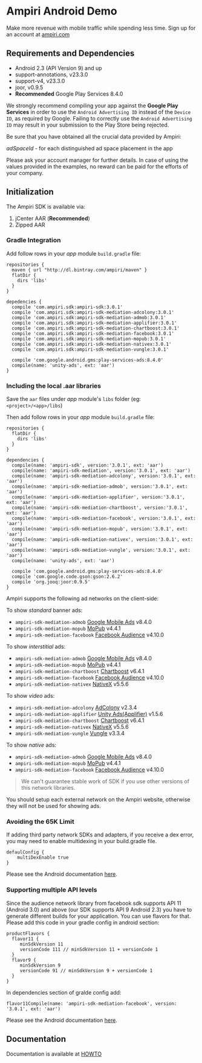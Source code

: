 # Ampiri Android Demo

Make more revenue with mobile traffic while spending less time.
Sign up for an account at [ampiri.com](https://ampiri.com)

## Requirements and Dependencies ##

* Android 2.3 (API Version 9) and up
* support-annotations, v23.3.0
* support-v4, v23.3.0
* joor, v0.9.5
* **Recommended** Google Play Services 8.4.0

We strongly recommend compiling your app against the **Google Play Services** in order to use the `Android Advertising ID` instead of the `Device ID`,
as required by Google. Failing to correctly use the `Android Advertising ID` may result in your submission to the Play Store being rejected.

Be sure that you have obtained all the crucial data provided by Ampiri:

*adSpaceId* - for each distinguished ad space placement in the app

Please ask your account manager for further details. In case of using the values provided in the examples, no reward can be paid for the efforts of your company.

## Initialization ##

The Ampiri SDK is available via:

1. jCenter AAR (**Recommended**)
2. Zipped AAR

### Gradle Integration ###

Add follow rows in your _app_ module `build.gradle` file:

```
repositories {
  maven { url "http://dl.bintray.com/ampiri/maven" }
  flatDir {
    dirs 'libs'
  }
}

depedencies {
  compile 'com.ampiri.sdk:ampiri-sdk:3.0.1'
  compile 'com.ampiri.sdk:ampiri-sdk-mediation-adcolony:3.0.1'
  compile 'com.ampiri.sdk:ampiri-sdk-mediation-admob:3.0.1'
  compile 'com.ampiri.sdk:ampiri-sdk-mediation-applifier:3.0.1'
  compile 'com.ampiri.sdk:ampiri-sdk-mediation-chartboost:3.0.1'
  compile 'com.ampiri.sdk:ampiri-sdk-mediation-facebook:3.0.1'
  compile 'com.ampiri.sdk:ampiri-sdk-mediation-mopub:3.0.1'
  compile 'com.ampiri.sdk:ampiri-sdk-mediation-nativex:3.0.1'
  compile 'com.ampiri.sdk:ampiri-sdk-mediation-vungle:3.0.1'

  compile 'com.google.android.gms:play-services-ads:8.4.0'
  compile(name: 'unity-ads', ext: 'aar')
}
```

### Including the local .aar libraries ###

Save the `aar` files under _app_ module's `libs` folder (eg: `<project>/<app>/libs`)

Then add follow rows in your _app_ module `build.gradle` file:

```
repositories {
  flatDir {
    dirs 'libs'
  }
}

dependencies {
  compile(name: 'ampiri-sdk', version:'3.0.1', ext: 'aar')
  compile(name: 'ampiri-sdk-mediation', version:'3.0.1', ext: 'aar')
  compile(name: 'ampiri-sdk-mediation-adcolony', version:'3.0.1', ext: 'aar')
  compile(name: 'ampiri-sdk-mediation-admob', version:'3.0.1', ext: 'aar')
  compile(name: 'ampiri-sdk-mediation-applifier', version:'3.0.1', ext: 'aar')
  compile(name: 'ampiri-sdk-mediation-chartboost', version:'3.0.1', ext: 'aar')
  compile(name: 'ampiri-sdk-mediation-facebook', version:'3.0.1', ext: 'aar')
  compile(name: 'ampiri-sdk-mediation-mopub', version:'3.0.1', ext: 'aar')
  compile(name: 'ampiri-sdk-mediation-nativex', version:'3.0.1', ext: 'aar')
  compile(name: 'ampiri-sdk-mediation-vungle', version:'3.0.1', ext: 'aar')
  compile(name: 'unity-ads', ext: 'aar')

  compile 'com.google.android.gms:play-services-ads:8.4.0'
  compile 'com.google.code.gson:gson:2.6.2'
  compile 'org.jooq:joor:0.9.5'
}
```

Ampiri supports the following ad networks on the client-side:

To show *standard* banner ads:

* `ampiri-sdk-mediation-admob` [Google Mobile Ads](https://developers.google.com/admob/android/quick-start) v8.4.0
* `ampiri-sdk-mediation-mopub` [MoPub](https://github.com/mopub/mopub-android-sdk) v4.4.1
* `ampiri-sdk-mediation-facebook` [Facebook Audience](https://developers.facebook.com/docs/audience-network) v4.10.0

To show *interstitial* ads:

* `ampiri-sdk-mediation-admob` [Google Mobile Ads](https://developers.google.com/admob/android/quick-start) v8.4.0
* `ampiri-sdk-mediation-mopub` [MoPub](https://github.com/mopub/mopub-android-sdk) v4.4.1
* `ampiri-sdk-mediation-chartboost` [Chartboost](https://answers.chartboost.com/hc/en-us/articles/201219545-Download-Integrate-the-Chartboost-SDK-for-Android) v6.4.1
* `ampiri-sdk-mediation-facebook` [Facebook Audience](https://developers.facebook.com/docs/audience-network) v4.10.0
* `ampiri-sdk-mediation-nativex` [NativeX](https://github.com/nativex/NativeX-Android-SDK) v5.5.6

To show *video* ads:

* `ampiri-sdk-mediation-adcolony` [AdColony](https://github.com/AdColony/AdColony-Android-SDK) v2.3.4
* `ampiri-sdk-mediation-applifier` [Unity Ads(Applifier)](https://github.com/Applifier/unity-ads-sdk) v1.5.6
* `ampiri-sdk-mediation-chartboost` [Chartboost](https://answers.chartboost.com/hc/en-us/articles/201219545-Download-Integrate-the-Chartboost-SDK-for-Android) v6.4.1
* `ampiri-sdk-mediation-nativex` [NativeX](https://github.com/nativex/NativeX-Android-SDK) v5.5.6
* `ampiri-sdk-mediation-vungle` [Vungle](https://v.vungle.com/sdk) v3.3.4

To show *native* ads:

* `ampiri-sdk-mediation-admob` [Google Mobile Ads](https://developers.google.com/admob/android/quick-start) v8.4.0
* `ampiri-sdk-mediation-mopub` [MoPub](https://github.com/mopub/mopub-android-sdk) v4.4.1
* `ampiri-sdk-mediation-facebook` [Facebook Audience](https://developers.facebook.com/docs/audience-network) v4.10.0

> We can't guarantee stable work of SDK if you use other versions of this network libraries. 

You should setup each external network on the Ampiri website, otherwise they will not be used for showing ads.

### Avoiding the 65K Limit ###

If adding third party network SDKs and adapters, if you receive a dex error, you may need to enable multidexing in your build.gradle file.

```
defaulConfig {
    multiDexEnable true
}
```
Please see the Android documentation [here](https://developer.android.com/tools/building/multidex.html).

### Supporting multiple API levels ###

Since the audience network library from facebook sdk supports API 11 (Android 3.0) and above (our SDK supports API 9 Android 2.3) you have to generate
different builds for your application. You can use flavors for that. Please add this code in your gradle config in android section:

```
productFlavors {
  flavor11 {
     minSdkVersion 11
     versionCode 111 // minSdkVersion 11 + versionCode 1
  }
  flavor9 {
     minSdkVersion 9
     versionCode 91 // minSdkVersion 9 + versionCode 1
  }
}
```
In dependencies section of gralde config add:

```
flavor11Compile(name: 'ampiri-sdk-mediation-facebook', version: '3.0.1', ext: 'aar')
```

Please see the Android documentation [here](http://developer.android.com/intl/ru/google/play/publishing/multiple-apks.html).

## Documentation

Documentation is available at [HOWTO](HOWTO.md)
